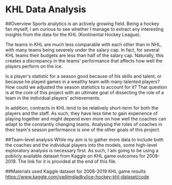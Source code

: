 # KHL Data Analysis
##Overview
Sports analytics is an actively growing field. Being a hockey fan myself, I am curious to see whether I manage to extract any interesting insights from the data for the KHL (Kontinental Hockey League).

The teams in KHL are much less comparable with each other than in NHL, with many teams being severely under the salary cap. In fact, for several KHL teams their budgets are less than half of the salary cap. Naturally, this creates a discrepancy in the teams' performance that affects how well the players perform on the ice.

Is a player's statistic for a season good because of his skills and talent, or because he played games in a wealthy team with many talented players? How could we adjusted the season statistics to account for it? That question is at the core of this project with an ultimate goal of dissecting the role of a team in the individual players' achievements.

In addition, contracts in KHL tend to be relatively short-term for both the players and the staff. As such, they have less time to gain experience of playing together and might depend even more on how well the coaches can adapt to the constantly changing teams. Analysing the roles of coaches in their team's season performance is one of the other goals of this project.

##Team-level analysis
While my aim is to gather more data to include both the coaches and the individual players into the models, some high-level exploratory analysis is necessary first. As such, I am going to be using a publicly available dataset from Kaggle on KHL game outcomes for 2008-2019. The link for it is provided at the end of this file.

##Materials used
Kaggle dataset for 2008-2019 KHL game results https://www.kaggle.com/vadimgladky/ice-hockey-khl-dataset/code
